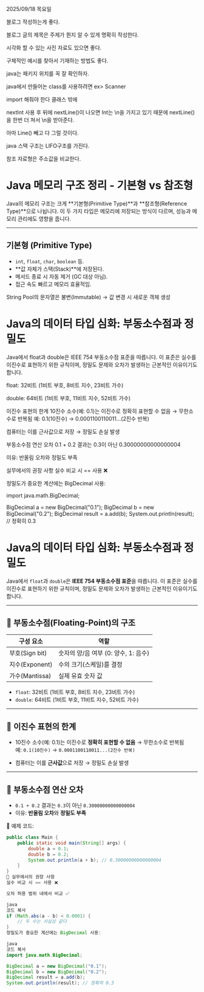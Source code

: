 2025/09/18 목요일

블로그 작성하는게 좋다.

블로그 글의 제목은 주제가 뭔지 알 수 있게 명확히 작성한다.

시각화 할 수 있는 사진 자료도 있으면 좋다.

구체적인 예시를 찾아서 기재하는 방법도 좋다.

java는 패키지 위치를 꼭 잘 확인하자.

java에서 만들어논 class를 사용하려면 ex> Scanner

import 해줘야 한다 클래스 밖에

nextInt 사용 후 뒤에 nextLine()이 나오면 Int는 \n을
가지고 있기 때문에 nextLine()을 한번 더 쳐서 \n을 받아준다.

아마 Line() 빼고 다 그럴 것이다.

java 스택 구조는 LIFO구조를 가진다.

참조 자료형은 주소값을 비교한다.

# Java 메모리 구조 정리 - 기본형 vs 참조형

Java의 메모리 구조는 크게 **기본형(Primitive Type)**과
**참조형(Reference Type)**으로 나뉩니다. 
이 두 가지 타입은 메모리에 저장되는 방식이 다르며, 
성능과 메모리 관리에도 영향을 줍니다.

---

## 기본형 (Primitive Type)

- `int`, `float`, `char`, `boolean` 등.
- **값 자체가 스택(Stack)**에 저장된다.
- 메서드 종료 시 자동 제거 (GC 대상 아님).
- 접근 속도 빠르고 메모리 효율적임.

String Pool의 문자열은 불변(Immutable) → 값 변경 시 새로운 객체 생성

# Java의 데이터 타입 심화: 부동소수점과 정밀도
Java에서 float과 double은 IEEE 754 부동소수점 표준을 따릅니다. 
이 표준은 실수를 이진수로 표현하기 위한 규칙이며, 
정밀도 문제와 오차가 발생하는 근본적인 이유이기도 합니다.



float: 32비트 (1비트 부호, 8비트 지수, 23비트 가수)

double: 64비트 (1비트 부호, 11비트 지수, 52비트 가수)

이진수 표현의 한계
10진수 소수(예: 0.1)는 이진수로 정확히 표현할 수 없음 → 무한소수로 반복됨
예: 0.1(10진수) → 0.0001100110011...(2진수 반복)

컴퓨터는 이를 근사값으로 저장 → 정밀도 손실 발생

부동소수점 연산 오차
0.1 + 0.2 결과는 0.3이 아닌 0.30000000000000004

이유: 반올림 오차와 정밀도 부족


실무에서의 권장 사항
실수 비교 시 == 사용 ❌


정밀도가 중요한 계산에는 BigDecimal 사용:

import java.math.BigDecimal;

BigDecimal a = new BigDecimal("0.1");
BigDecimal b = new BigDecimal("0.2");
BigDecimal result = a.add(b);
System.out.println(result); // 정확히 0.3






# Java의 데이터 타입 심화: 부동소수점과 정밀도

Java에서 `float`과 `double`은 **IEEE 754 부동소수점 표준**을 따릅니다. 이 표준은 실수를 이진수로 표현하기 위한 규칙이며, 정밀도 문제와 오차가 발생하는 근본적인 이유이기도 합니다.

---

## 🔹 부동소수점(Floating-Point)의 구조

| 구성 요소 | 역할                             |
|-----------|----------------------------------|
| 부호(Sign bit) | 숫자의 양/음 여부 (0: 양수, 1: 음수) |
| 지수(Exponent) | 수의 크기(스케일)를 결정              |
| 가수(Mantissa) | 실제 유효 숫자 값                  |

- `float`: 32비트 (1비트 부호, 8비트 지수, 23비트 가수)
- `double`: 64비트 (1비트 부호, 11비트 지수, 52비트 가수)

---

## 🔹 이진수 표현의 한계

- 10진수 소수(예: 0.1)는 이진수로 **정확히 표현할 수 없음** → 무한소수로 반복됨  
  예: `0.1(10진수)` → `0.0001100110011...(2진수 반복)`

- 컴퓨터는 이를 **근사값**으로 저장 → 정밀도 손실 발생

---

## 🔹 부동소수점 연산 오차

- `0.1 + 0.2` 결과는 `0.3`이 아닌 `0.30000000000000004`
- 이유: **반올림 오차**와 **정밀도 부족**

📌 예제 코드:
```java
public class Main {
    public static void main(String[] args) {
        double a = 0.1;
        double b = 0.2;
        System.out.println(a + b); // 0.30000000000000004
    }
}
🔹 실무에서의 권장 사항
실수 비교 시 == 사용 ❌

오차 허용 범위 내에서 비교 ✅

java
코드 복사
if (Math.abs(a - b) < 0.0001) {
    // 두 수는 사실상 같다
}
정밀도가 중요한 계산에는 BigDecimal 사용:

java
코드 복사
import java.math.BigDecimal;

BigDecimal a = new BigDecimal("0.1");
BigDecimal b = new BigDecimal("0.2");
BigDecimal result = a.add(b);
System.out.println(result); // 정확히 0.3